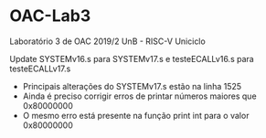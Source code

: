 # OAC-Lab3

Laboratório 3 de OAC 2019/2 UnB - RISC-V Uniciclo

Update SYSTEMv16.s para SYSTEMv17.s e testeECALLv16.s para testeECALLv17.s

- Principais alterações do SYSTEMv17.s estão na linha 1525
- Ainda é preciso corrigir erros de printar números maiores que 0x80000000
- O mesmo erro está presente na função print int para o valor 0x80000000
